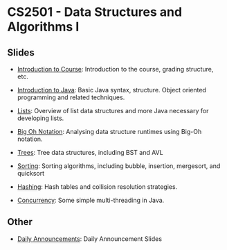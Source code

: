CS2501 - Data Structures and Algorithms I
===============================

<a name="introduction"></a>Slides
--------------------------------------- 


- [Introduction to Course](./00-introduction.html): Introduction to the course, grading structure, etc.

- [Introduction to Java](./01-java.html): Basic Java syntax, structure. Object oriented programming and related techniques.

- [Lists](02-lists.html): Overview of list data structures and more Java necessary for developing lists.

- [Big Oh Notation](./03-bigoh.html): Analysing data structure runtimes using Big-Oh notation. 

- [Trees](./04-trees.html): Tree data structures, including BST and AVL

- [Sorting](./05-sorting.html): Sorting algorithms, including bubble, insertion, mergesort, and quicksort

- [Hashing](./06-hashing.html): Hash tables and collision resolution strategies.

- [Concurrency](./08-concurrency.html): Some simple multi-threading in Java.

<a name="introduction"></a>Other
--------------------------------------- 

- [Daily Announcements](./dailyAnnouncements.html): Daily Announcement Slides
